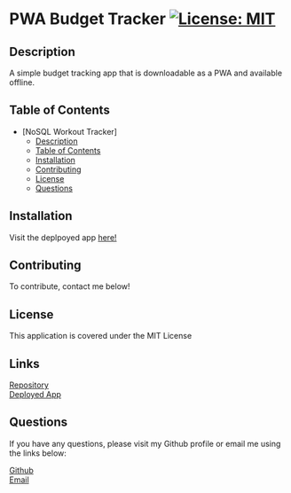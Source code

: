 # PWA Budget Tracker [![License: MIT](https://img.shields.io/badge/License-MIT-yellow.svg)](https://opensource.org/licenses/MIT)

## Description
A simple budget tracking app that is downloadable as a PWA and available offline.

## Table of Contents
- [NoSQL Workout Tracker]
  - [Description](#description)
  - [Table of Contents](#table-of-contents)
  - [Installation](#installation)
  - [Contributing](#contributing)
  - [License](#license)
  - [Questions](#questions)

## Installation
Visit the deplpoyed app [here!](https://dimiter-budget-tracker.herokuapp.com/)

## Contributing
To contribute, contact me below!

## License
This application is covered under the MIT License

## Links
[Repository](https://github.com/dimitermusic/pwa-budget-tracker)  
[Deployed App](https://dimiter-budget-tracker.herokuapp.com/)

## Questions
If you have any questions, please visit my Github profile or email me using the links below:

[Github](https://github.com/dimitermusic)  
[Email](mailto:info@dimitermusic.com)